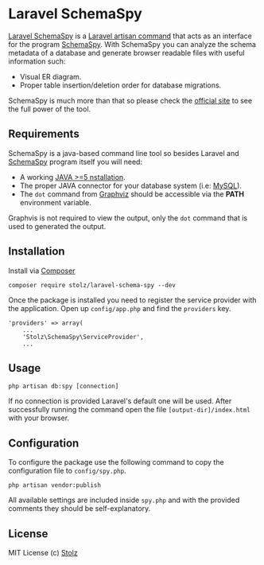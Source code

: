 # Laravel SchemaSpy

[Laravel SchemaSpy](https://github.com/Stolz/laravel-schema-spy) is a [Laravel artisan command](http://laravel.com/docs/master/commands) that acts as an interface for the program [SchemaSpy](http://schemaspy.sourceforge.net). With SchemaSpy you can analyze the schema metadata of a database and generate browser readable files with useful information such:

- Visual ER diagram.
- Proper table insertion/deletion order for database migrations.

SchemaSpy is much more than that so please check the [official site](http://schemaspy.sourceforge.net) to see the full power of the tool.

## Requirements

SchemaSpy is a java-based command line tool so besides Laravel and [SchemaSpy](http://schemaspy.sourceforge.net) program itself you will need:

- A working [JAVA >=5 nstallation](http://www.java.com/getjava/).
- The proper JAVA connector for your database system (i.e: [MySQL](http://dev.mysql.com/downloads/connector/j/)).
- The `dot` command from [Graphviz](http://www.graphviz.org/) should be accessible via the **PATH** environment variable.

Graphvis is not required to view the output, only the `dot` command that is used to generated the output.

## Installation

Install via [Composer](https://getcomposer.org/)

	composer require stolz/laravel-schema-spy --dev

Once the package is installed you need to register the service provider with the application. Open up `config/app.php` and find the `providers` key.

	'providers' => array(
		...
		'Stolz\SchemaSpy\ServiceProvider',
		...

## Usage

	php artisan db:spy [connection]

If no connection is provided Laravel's default one will be used. After successfully running the command open the file `[output-dir]/index.html` with your browser.

## Configuration

To configure the package use the following command to copy the configuration file to `config/spy.php`.

	php artisan vendor:publish

All available settings are included inside `spy.php` and with the provided comments they should be self-explanatory.

## License

MIT License
(c) [Stolz](https://github.com/Stolz)
